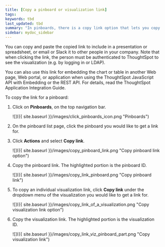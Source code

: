 ```yaml
---
title: [Copy a pinboard or visualization link]
tags:
keywords: tbd
last_updated: tbd
summary: "In pinboards, there is a copy link option that lets you copy the link to access the pinboard and visualizations directly."
sidebar: mydoc_sidebar
---
```

You can copy and paste the copied link to include in a presentation or spreadsheet, or email or Slack it to other people in your company. Note that when clicking the link, the person must be authenticated to ThoughtSpot to see the visualization (e.g. by logging in or LDAP).

You can also use this link for embedding the chart or table in another Web page, Web portal, or application when using the ThoughtSpot JavaScript API with Embedding or the REST API. For details, read the ThoughtSpot Application Integration Guide.

To copy the link for a pinboard:

1. Click on **Pinboards**, on the top navigation bar.

     ![]({{ site.baseurl }}/images/click_pinboards_icon.png "Pinboards")

2. On the pinboard list page, click the pinboard you would like to get a link for.
3. Click **Actions** and select **Copy link**.

     ![]({{ site.baseurl }}/images/copy_pinboard_link.png "Copy pinboard link option")

4. Copy the pinboard link. The highlighted portion is the pinboard ID.

     ![]({{ site.baseurl }}/images/copy_link_pinboard.png "Copy pinboard link")

5. To copy an individual visualization link, click **Copy link** under the dropdown menu of the visualization you would like to get a link for.

     ![]({{ site.baseurl }}/images/copy_link_of_a_visualization.png "Copy visualization link option")

6. Copy the visualization link. The highlighted portion is the visualization ID.

     ![]({{ site.baseurl }}/images/copy_link_viz_pinboard_part.png "Copy visualization link")
